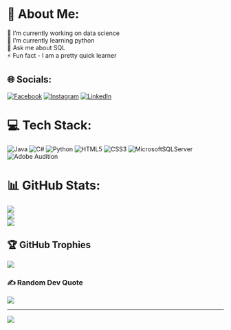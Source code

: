 # 💫 About Me:
🔭 I’m currently working on data science<br>🌱 I’m currently learning python <br>💬 Ask me about SQL<br>⚡ Fun fact - I am a pretty quick learner


## 🌐 Socials:
[![Facebook](https://img.shields.io/badge/Facebook-%231877F2.svg?logo=Facebook&logoColor=white)](https://facebook.com/https://www.facebook.com/profile.php?id=100008447642196) [![Instagram](https://img.shields.io/badge/Instagram-%23E4405F.svg?logo=Instagram&logoColor=white)](https://instagram.com/https://www.instagram.com/aabhash_bogati/#) [![LinkedIn](https://img.shields.io/badge/LinkedIn-%230077B5.svg?logo=linkedin&logoColor=white)](https://linkedin.com/in/https://www.linkedin.com/in/aabhash-bogati-92a8b2245/) 

# 💻 Tech Stack:
![Java](https://img.shields.io/badge/java-%23ED8B00.svg?style=for-the-badge&logo=openjdk&logoColor=white) ![C#](https://img.shields.io/badge/c%23-%23239120.svg?style=for-the-badge&logo=csharp&logoColor=white) ![Python](https://img.shields.io/badge/python-3670A0?style=for-the-badge&logo=python&logoColor=ffdd54) ![HTML5](https://img.shields.io/badge/html5-%23E34F26.svg?style=for-the-badge&logo=html5&logoColor=white) ![CSS3](https://img.shields.io/badge/css3-%231572B6.svg?style=for-the-badge&logo=css3&logoColor=white) ![MicrosoftSQLServer](https://img.shields.io/badge/Microsoft%20SQL%20Server-CC2927?style=for-the-badge&logo=microsoft%20sql%20server&logoColor=white) ![Adobe Audition](https://img.shields.io/badge/Adobe%20Audition-9999FF.svg?style=for-the-badge&logo=Adobe%20Audition&logoColor=white)
# 📊 GitHub Stats:
![](https://github-readme-stats.vercel.app/api?username=AabhashBogati&theme=midnight-purple&hide_border=false&include_all_commits=true&count_private=true)<br/>
![](https://github-readme-streak-stats.herokuapp.com/?user=AabhashBogati&theme=midnight-purple&hide_border=false)<br/>
![](https://github-readme-stats.vercel.app/api/top-langs/?username=AabhashBogati&theme=midnight-purple&hide_border=false&include_all_commits=true&count_private=true&layout=compact)

## 🏆 GitHub Trophies
![](https://github-profile-trophy.vercel.app/?username=AabhashBogati&theme=dracula&no-frame=false&no-bg=false&margin-w=4)

### ✍️ Random Dev Quote
![](https://quotes-github-readme.vercel.app/api?type=horizontal&theme=radical)

---
[![](https://visitcount.itsvg.in/api?id=AabhashBogati&icon=0&color=11)](https://visitcount.itsvg.in)

<!-- Proudly created with GPRM ( https://gprm.itsvg.in ) -->

